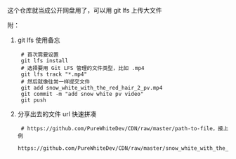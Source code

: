 这个仓库就当成公开网盘用了，可以用 git lfs 上传大文件

附：
1. git lfs 使用备忘
        
        # 首次需要设置
        git lfs install
        # 选择要用 Git LFS 管理的文件类型，比如 .mp4
        git lfs track "*.mp4"
        # 然后就像往常一样提交文件
        git add snow_white_with_the_red_hair_2_pv.mp4
        git commit -m "add snow white pv video"
        git push

2. 分享出去的文件 url 快速拼凑
        
        # https://github.com/PureWhiteDev/CDN/raw/master/path-to-file，接上例
        https://github.com/PureWhiteDev/CDN/raw/master/snow_white_with_the_red_hair_2_pv.mp4
